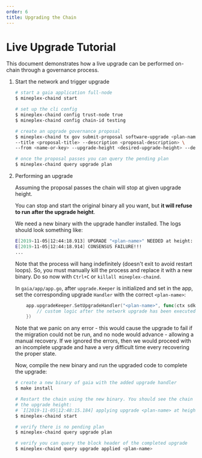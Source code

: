 ```yaml
---
order: 6
title: Upgrading the Chain
---
```


# Live Upgrade Tutorial

This document demonstrates how a live upgrade can be performed on-chain through a
governance process.

1. Start the network and trigger upgrade

   ```bash
   # start a gaia application full-node
   $ mineplex-chaind start

   # set up the cli config
   $ mineplex-chaind config trust-node true
   $ mineplex-chaind config chain-id testing

   # create an upgrade governance proposal
   $ mineplex-chaind tx gov submit-proposal software-upgrade <plan-name> \
   --title <proposal-title> --description <proposal-description> \
   --from <name-or-key> --upgrade-height <desired-upgrade-height> --deposit 10000000mpx

   # once the proposal passes you can query the pending plan
   $ mineplex-chaind query upgrade plan
   ```

2. Performing an upgrade

   Assuming the proposal passes the chain will stop at given upgrade height.

   You can stop and start the original binary all you want, but **it will refuse to
   run after the upgrade height**.

   We need a new binary with the upgrade handler installed. The logs should look
   something like:

   ```bash
   E[2019-11-05|12:44:18.913] UPGRADE "<plan-name>" NEEDED at height: <desired-upgrade-height>:       module=main
   E[2019-11-05|12:44:18.914] CONSENSUS FAILURE!!!
   ...
   ```

   Note that the process will hang indefinitely (doesn't exit to avoid restart loops). So, you must
   manually kill the process and replace it with a new binary. Do so now with `Ctrl+C` or `killall mineplex-chaind`.

   In `gaia/app/app.go`, after `upgrade.Keeper` is initialized and set in the app, set the
   corresponding upgrade `Handler` with the correct `<plan-name>`:

   ```go
       app.upgradeKeeper.SetUpgradeHandler("<plan-name>", func(ctx sdk.Context, plan upgrade.Plan) {
           // custom logic after the network upgrade has been executed
       })
   ```

   Note that we panic on any error - this would cause the upgrade to fail if the
   migration could not be run, and no node would advance - allowing a manual recovery.
   If we ignored the errors, then we would proceed with an incomplete upgrade and
   have a very difficult time every recovering the proper state.

   Now, compile the new binary and run the upgraded code to complete the upgrade:

   ```bash
   # create a new binary of gaia with the added upgrade handler
   $ make install

   # Restart the chain using the new binary. You should see the chain resume from
   # the upgrade height:
   # `I[2019-11-05|12:48:15.184] applying upgrade <plan-name> at height: <desired-upgrade-height>      module=main`
   $ mineplex-chaind start

   # verify there is no pending plan
   $ mineplex-chaind query upgrade plan

   # verify you can query the block header of the completed upgrade
   $ mineplex-chaind query upgrade applied <plan-name>
   ```
